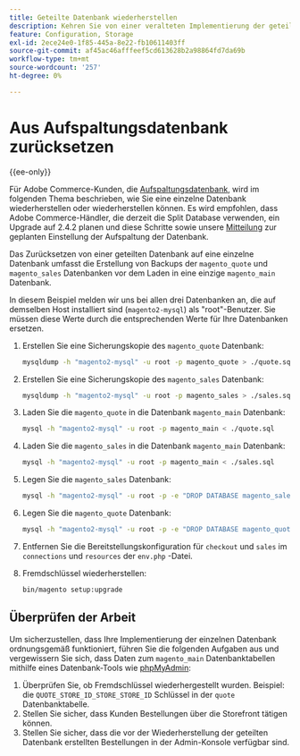 ```yaml
---
title: Geteilte Datenbank wiederherstellen
description: Kehren Sie von einer veralteten Implementierung der geteilten Datenbank zu einer einzigen Datenbankimplementierung zurück.
feature: Configuration, Storage
exl-id: 2ece24e0-1f85-445a-8e22-fb10611403ff
source-git-commit: af45ac46afffeef5cd613628b2a98864fd7da69b
workflow-type: tm+mt
source-wordcount: '257'
ht-degree: 0%

---
```


# Aus Aufspaltungsdatenbank zurücksetzen

{{ee-only}}

Für Adobe Commerce-Kunden, die [Aufspaltungsdatenbank](multi-master.md), wird im folgenden Thema beschrieben, wie Sie eine einzelne Datenbank wiederherstellen oder wiederherstellen können. Es wird empfohlen, dass Adobe Commerce-Händler, die derzeit die Split Database verwenden, ein Upgrade auf 2.4.2 planen und diese Schritte sowie unsere [Mitteilung](https://community.magento.com/t5/Magento-DevBlog/Deprecation-of-Split-Database-in-Magento-Commerce/ba-p/465187) zur geplanten Einstellung der Aufspaltung der Datenbank.

Das Zurücksetzen von einer geteilten Datenbank auf eine einzelne Datenbank umfasst die Erstellung von Backups der `magento_quote` und `magento_sales` Datenbanken vor dem Laden in eine einzige `magento_main` Datenbank.

In diesem Beispiel melden wir uns bei allen drei Datenbanken an, die auf demselben Host installiert sind (`magento2-mysql`) als &quot;root&quot;-Benutzer. Sie müssen diese Werte durch die entsprechenden Werte für Ihre Datenbanken ersetzen.

1. Erstellen Sie eine Sicherungskopie des `magento_quote` Datenbank:

   ```bash
   mysqldump -h "magento2-mysql" -u root -p magento_quote > ./quote.sql
   ```

1. Erstellen Sie eine Sicherungskopie des `magento_sales` Datenbank:

   ```bash
   mysqldump -h "magento2-mysql" -u root -p magento_sales > ./sales.sql
   ```

1. Laden Sie die `magento_quote` in die Datenbank `magento_main` Datenbank:

   ```bash
   mysql -h "magento2-mysql" -u root -p magento_main < ./quote.sql
   ```

1. Laden Sie die `magento_sales` in die Datenbank `magento_main` Datenbank:

   ```bash
   mysql -h "magento2-mysql" -u root -p magento_main < ./sales.sql
   ```

1. Legen Sie die `magento_sales` Datenbank:

   ```bash
   mysql -h "magento2-mysql" -u root -p -e "DROP DATABASE magento_sales;"
   ```

1. Legen Sie die `magento_quote` Datenbank:

   ```bash
   mysql -h "magento2-mysql" -u root -p -e "DROP DATABASE magento_quote;"
   ```

1. Entfernen Sie die Bereitstellungskonfiguration für `checkout` und `sales` im `connections` und `resources` der `env.php` -Datei.
1. Fremdschlüssel wiederherstellen:

   ```bash
   bin/magento setup:upgrade
   ```

## Überprüfen der Arbeit

Um sicherzustellen, dass Ihre Implementierung der einzelnen Datenbank ordnungsgemäß funktioniert, führen Sie die folgenden Aufgaben aus und vergewissern Sie sich, dass Daten zum `magento_main` Datenbanktabellen mithilfe eines Datenbank-Tools wie [phpMyAdmin](../../installation/prerequisites/optional-software.md#phpmyadmin):

1. Überprüfen Sie, ob Fremdschlüssel wiederhergestellt wurden. Beispiel: die `QUOTE_STORE_ID_STORE_STORE_ID` Schlüssel in der `quote` Datenbanktabelle.
1. Stellen Sie sicher, dass Kunden Bestellungen über die Storefront tätigen können.
1. Stellen Sie sicher, dass die vor der Wiederherstellung der geteilten Datenbank erstellten Bestellungen in der Admin-Konsole verfügbar sind.
